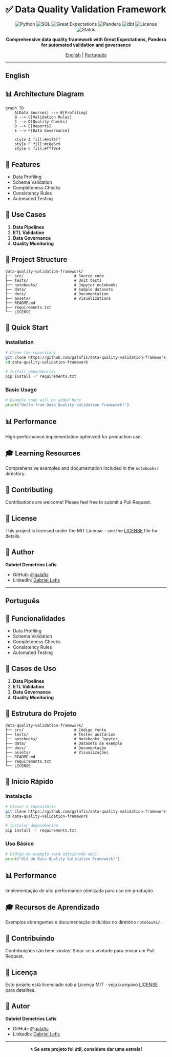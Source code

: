 # ✅ Data Quality Validation Framework

<div align="center">

![Python](https://img.shields.io/badge/Python-blue)
![SQL](https://img.shields.io/badge/SQL-blue)
![Great Expectations](https://img.shields.io/badge/Great%20Expectations-blue)
![Pandera](https://img.shields.io/badge/Pandera-blue)
![dbt](https://img.shields.io/badge/dbt-blue)
![License](https://img.shields.io/badge/license-MIT-green.svg)
![Status](https://img.shields.io/badge/status-active-success.svg)

**Comprehensive data quality framework with Great Expectations, Pandera for automated validation and governance**

[English](#english) | [Português](#português)

</div>

---

## English

## 📊 Architecture Diagram

```mermaid
graph TB
    A[Data Sources] --> B[Profiling]
    B --> C[Validation Rules]
    C --> D[Quality Checks]
    D --> E[Reports]
    E --> F[Data Governance]
    
    style A fill:#e1f5ff
    style F fill:#c8e6c9
    style C fill:#fff9c4
```


## 🎯 Features

- Data Profiling
- Schema Validation
- Completeness Checks
- Consistency Rules
- Automated Testing

## 🚀 Use Cases

1. **Data Pipelines**
2. **ETL Validation**
3. **Data Governance**
4. **Quality Monitoring**

## 📁 Project Structure

```
data-quality-validation-framework/
├── src/                      # Source code
├── tests/                    # Unit tests
├── notebooks/                # Jupyter notebooks
├── data/                     # Sample datasets
├── docs/                     # Documentation
├── assets/                   # Visualizations
├── README.md
├── requirements.txt
└── LICENSE
```

## 🚀 Quick Start

### Installation

```bash
# Clone the repository
git clone https://github.com/galafis/data-quality-validation-framework.git
cd data-quality-validation-framework

# Install dependencies
pip install -r requirements.txt
```

### Basic Usage

```python
# Example code will be added here
print("Hello from Data Quality Validation Framework!")
```

## 📊 Performance

High-performance implementation optimized for production use.

## 🎓 Learning Resources

Comprehensive examples and documentation included in the `notebooks/` directory.

## 🤝 Contributing

Contributions are welcome! Please feel free to submit a Pull Request.

## 📄 License

This project is licensed under the MIT License - see the [LICENSE](LICENSE) file for details.

## 👤 Author

**Gabriel Demetrios Lafis**

- GitHub: [@galafis](https://github.com/galafis)
- LinkedIn: [Gabriel Lafis](https://linkedin.com/in/gabriellafis)

---

## Português

## 🎯 Funcionalidades

- Data Profiling
- Schema Validation
- Completeness Checks
- Consistency Rules
- Automated Testing

## 🚀 Casos de Uso

1. **Data Pipelines**
2. **ETL Validation**
3. **Data Governance**
4. **Quality Monitoring**

## 📁 Estrutura do Projeto

```
data-quality-validation-framework/
├── src/                      # Código fonte
├── tests/                    # Testes unitários
├── notebooks/                # Notebooks Jupyter
├── data/                     # Datasets de exemplo
├── docs/                     # Documentação
├── assets/                   # Visualizações
├── README.md
├── requirements.txt
└── LICENSE
```

## 🚀 Início Rápido

### Instalação

```bash
# Clonar o repositório
git clone https://github.com/galafis/data-quality-validation-framework.git
cd data-quality-validation-framework

# Instalar dependências
pip install -r requirements.txt
```

### Uso Básico

```python
# Código de exemplo será adicionado aqui
print("Olá do Data Quality Validation Framework!")
```

## 📊 Performance

Implementação de alta performance otimizada para uso em produção.

## 🎓 Recursos de Aprendizado

Exemplos abrangentes e documentação incluídos no diretório `notebooks/`.

## 🤝 Contribuindo

Contribuições são bem-vindas! Sinta-se à vontade para enviar um Pull Request.

## 📄 Licença

Este projeto está licenciado sob a Licença MIT - veja o arquivo [LICENSE](LICENSE) para detalhes.

## 👤 Autor

**Gabriel Demetrios Lafis**

- GitHub: [@galafis](https://github.com/galafis)
- LinkedIn: [Gabriel Lafis](https://linkedin.com/in/gabriellafis)

---

<div align="center">

**⭐ Se este projeto foi útil, considere dar uma estrela!**

</div>